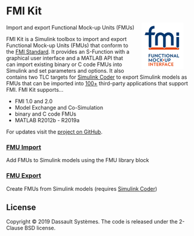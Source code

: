 <h1 class="title">FMI Kit</h1>
<div class="subtitle">Import and export Functional Mock-up Units (FMUs)</div>

<img style="float: right; margin: -1.5em 2em 0em 2em; width: 8em" src="images/fmi-logo.jpg"/>

FMI Kit is a Simulink toolbox to import and export Functional Mock-up Units (FMUs) that conform to the [FMI&nbsp;Standard](https://fmi-standard.org/).
It provides an S-Function with a graphical user interface and a MATLAB API that can import existing binary or C code FMUs into Simulink and set parameters and options.
It also contains two TLC targets for [Simulink&nbsp;Coder](https://www.mathworks.com/products/simulink-coder.html) to export Simulink models as FMUs that can be imported into [100+](https://fmi-standard.org/tools/) third-party applications that support FMI.
FMI Kit supports...

- FMI 1.0 and 2.0
- Model Exchange and Co-Simulation
- binary and C code FMUs
- MATLAB R2012b - R2019a

For updates visit the [project on GitHub](https://github.com/CATIA-Systems/FMIKit-Simulink).

### [FMU Import](fmu_import.html)

Add FMUs to Simulink models using the FMU library block

### [FMU Export](fmu_export.html)

Create FMUs from Simulink models (requires [Simulink Coder](https://mathworks.com/products/simulink-coder.html))

## License

Copyright &copy; 2019 Dassault Syst&egrave;mes.
The code is released under the 2-Clause BSD license.
